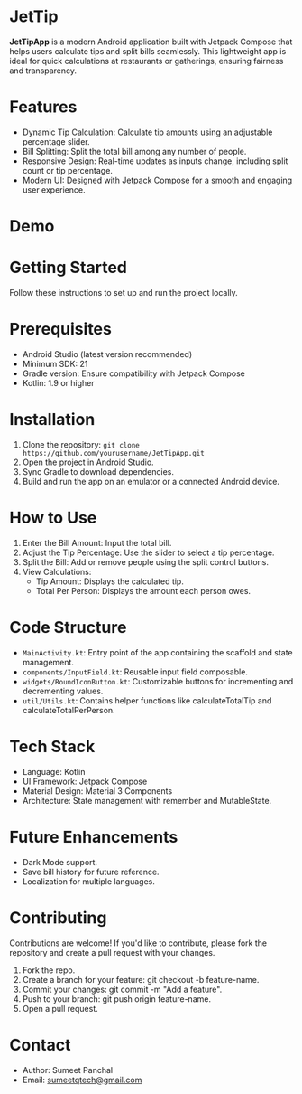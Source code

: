 # JetTip
**JetTipApp** is a modern Android application built with Jetpack Compose that helps users calculate tips and split bills seamlessly. This lightweight app is ideal for quick calculations at restaurants or gatherings, ensuring fairness and transparency.

# Features
- Dynamic Tip Calculation: Calculate tip amounts using an adjustable percentage slider.
- Bill Splitting: Split the total bill among any number of people.
- Responsive Design: Real-time updates as inputs change, including split count or tip percentage.
- Modern UI: Designed with Jetpack Compose for a smooth and engaging user experience.

# Demo


# Getting Started
Follow these instructions to set up and run the project locally.

# Prerequisites
- Android Studio (latest version recommended)
- Minimum SDK: 21
- Gradle version: Ensure compatibility with Jetpack Compose
- Kotlin: 1.9 or higher

# Installation
1. Clone the repository:
      ```git clone https://github.com/yourusername/JetTipApp.git```
2. Open the project in Android Studio.
3. Sync Gradle to download dependencies.
4. Build and run the app on an emulator or a connected Android device.

# How to Use
1. Enter the Bill Amount: Input the total bill.
2. Adjust the Tip Percentage: Use the slider to select a tip percentage.
3. Split the Bill: Add or remove people using the split control buttons.
4. View Calculations:
      - Tip Amount: Displays the calculated tip.
      - Total Per Person: Displays the amount each person owes.

# Code Structure
- `MainActivity.kt`: Entry point of the app containing the scaffold and state management.
- `components/InputField.kt`: Reusable input field composable.
- `widgets/RoundIconButton.kt`: Customizable buttons for incrementing and decrementing values.
- `util/Utils.kt`: Contains helper functions like calculateTotalTip and calculateTotalPerPerson.

# Tech Stack
- Language: Kotlin
- UI Framework: Jetpack Compose
- Material Design: Material 3 Components
- Architecture: State management with remember and MutableState.

# Future Enhancements
- Dark Mode support.
- Save bill history for future reference.
- Localization for multiple languages.

# Contributing
Contributions are welcome! If you'd like to contribute, please fork the repository and create a pull request with your changes.
1. Fork the repo.
2. Create a branch for your feature: git checkout -b feature-name.
3. Commit your changes: git commit -m "Add a feature".
4. Push to your branch: git push origin feature-name.
5. Open a pull request.

# Contact
- Author: Sumeet Panchal
- Email: sumeetqtech@gmail.com
  

